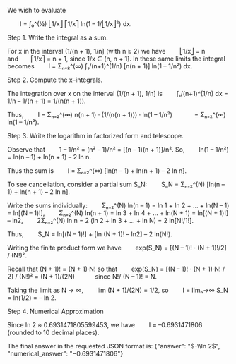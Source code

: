 We wish to evaluate

  I = ∫₀^(½) ⎣1/x⎦ ⎡1/x⎤ ln(1 – 1/⎣1/x⎦²) dx.

Step 1. Write the integral as a sum.

For x in the interval (1/(n + 1), 1/n] (with n ≥ 2) we have
  ⎣1/x⎦ = n  and  ⎡1/x⎤ = n + 1,
since 1/x ∈ (n, n + 1]. In these same limits the integral becomes
  I = Σₙ₌₂^(∞) ∫₁/(n+1)^(1/n) [n(n + 1)] ln(1 – 1/n²) dx.

Step 2. Compute the x–integrals.

The integration over x on the interval (1/(n + 1), 1/n] is
  ∫₁/(n+1)^(1/n) dx = 1/n – 1/(n + 1) = 1/(n(n + 1)).

Thus,
  I = Σₙ₌₂^(∞) n(n + 1) · (1/(n(n + 1))) · ln(1 – 1/n²)
    = Σₙ₌₂^(∞) ln(1 – 1/n²).

Step 3. Write the logarithm in factorized form and telescope.

Observe that
  1 – 1/n² = (n² – 1)/n² = [(n – 1)(n + 1)]/n².
So,
  ln(1 – 1/n²) = ln(n – 1) + ln(n + 1) – 2 ln n.

Thus the sum is
  I = Σₙ₌₂^(∞) [ln(n – 1) + ln(n + 1) – 2 ln n].

To see cancellation, consider a partial sum S_N:
  S_N = Σₙ₌₂^(N) [ln(n – 1) + ln(n + 1) – 2 ln n].

Write the sums individually:
  Σₙ₌₂^(N) ln(n – 1) = ln 1 + ln 2 + … + ln(N – 1) = ln[(N – 1)!],
  Σₙ₌₂^(N) ln(n + 1) = ln 3 + ln 4 + … + ln(N + 1) = ln[(N + 1)!] – ln2,
  2Σₙ₌₂^(N) ln n = 2 (ln 2 + ln 3 + … + ln N) = 2 ln[N!/1!].

Thus,
  S_N = ln[(N – 1)!] + [ln (N + 1)! – ln2] – 2 ln(N!).

Writing the finite product form we have
  exp(S_N) = [(N – 1)! · (N + 1)!/2] / (N!)².

Recall that (N + 1)! = (N + 1)·N! so that
  exp(S_N) = [(N – 1)! · (N + 1)·N! / 2] / (N!)² = (N + 1)/(2N)
   since N!/ (N – 1)! = N.

Taking the limit as N → ∞,
  lim (N + 1)/(2N) = 1/2,
so
  I = limₙ→∞ S_N = ln(1/2) = – ln 2.

Step 4. Numerical Approximation

Since ln 2 ≈ 0.6931471805599453, we have
  I ≈ –0.6931471806  (rounded to 10 decimal places).

The final answer in the requested JSON format is:
{"answer": "$-\\ln 2$", "numerical_answer": "$-0.6931471806$"}